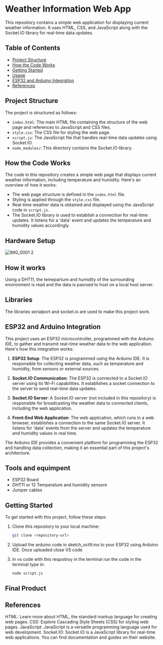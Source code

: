 # Weather Information Web App

This repository contains a simple web application for displaying current weather information. It uses HTML, CSS, and JavaScript along with the Socket.IO library for real-time data updates.

## Table of Contents

- [Project Structure](#project-structure)
- [How the Code Works](#how-the-code-works)
- [Getting Started](#getting-started)
- [Usage](#usage)
- [ESP32 and Arduino Integration](#esp32-and-arduino-integration)
- [References](#references)
  
## Project Structure

The project is structured as follows:

- `index.html`: The main HTML file containing the structure of the web page and references to JavaScript and CSS files.
- `style.css`: The CSS file for styling the web page.
- `script.js`: The JavaScript file that handles real-time data updates using Socket.IO.
- `node_modules/`: This directory contains the Socket.IO library.

## How the Code Works

The code in this repository creates a simple web page that displays current weather information, including temperature and humidity. Here's an overview of how it works:

- The web page structure is defined in the `index.html` file.
- Styling is applied through the `style.css` file.
- Real-time weather data is obtained and displayed using the JavaScript code in `script.js`.
- The Socket.IO library is used to establish a connection for real-time updates. It listens for a 'data' event and updates the temperature and humidity values accordingly.

## Hardware Setup
![IMG_0001 2](https://github.com/teni280/weather_station/assets/148019777/beb18fe6-ddff-4365-a259-71134f7d6b72)


## How it works

Using a DHT11, the temeparture and humidity of the surrounding environment is read and the data is pasrsed to host on a local host server.

## Libraries

The libraries serialport and socket.io are used to make this project work.

## ESP32 and Arduino Integration

This project uses an ESP32 microcontroller, programmed with the Arduino IDE, to gather and transmit real-time weather data to the web application. Here's how this integration works:

1. **ESP32 Setup**: The ESP32 is programmed using the Arduino IDE. It is responsible for collecting weather data, such as temperature and humidity, from sensors or external sources.

2. **Socket.IO Communication**: The ESP32 is connected to a Socket.IO server using its Wi-Fi capabilities. It establishes a socket connection to the server to send real-time data updates.

3. **Socket.IO Server**: A Socket.IO server (not included in this repository) is responsible for broadcasting the weather data to connected clients, including the web application.

4. **Front-End Web Application**: The web application, which runs in a web browser, establishes a connection to the same Socket.IO server. It listens for 'data' events from the server and updates the temperature and humidity values in real time.

The Arduino IDE provides a convenient platform for programming the ESP32 and handling data collection, making it an essential part of this project's architecture.


## Tools and equimpent

- ESP32 Board
- DHT11 or 12 Temperature and humidity sensore
- Jumper cables

## Getting Started

To get started with this project, follow these steps:

1. Clone this repository to your local machine:

   ```bash
   git clone <repository-url>

2. Upload the arduino code in sketch_oct9.ino to your ESP32 using Arduino IDE. Once uploaded close VS code

3. In vs code with this respoitroy in the terminal run the code in the terminal type in:
   ```bash
   node script.js

## Final Product

## References

HTML: Learn more about HTML, the standard markup language for creating web pages.
CSS: Explore Cascading Style Sheets (CSS) for styling web pages.
JavaScript: JavaScript is a versatile programming language used for web development.
Socket.IO: Socket.IO is a JavaScript library for real-time web applications. You can find documentation and guides on their website.
